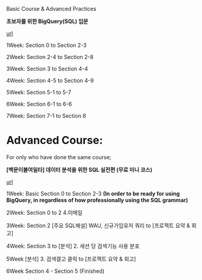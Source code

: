 Basic Course & Advanced Practices

**초보자를 위한 BigQuery(SQL) 입문**

[url](https://www.inflearn.com/course/lecture?courseSlug=%EC%B4%88%EB%B3%B4%EC%9E%90%EB%A5%BC-%EC%9C%84%ED%95%9C-%EB%B9%85%EC%BF%BC%EB%A6%AC-sql-%EC%9E%85%EB%AC%B8&unitId=209871&tab=curriculum)

1Week: Section 0 to Section 2-3

2Week: Section 2-4 to Section 2-8

3Week: Section 3 to Section 4-4

4Week: Section 4-5 to Section 4-9

5Week: Section 5-1 to 5-7

6Week: Section 6-1 to 6-6

7Week: Section 7-1 to Section 8


# Advanced Course:
For only who have done the same course;

**[백문이불여일타] 데이터 분석을 위한 SQL 실전편 (무료 미니 코스)**

[url](https://www.inflearn.com/course/%EB%8D%B0%EC%9D%B4%ED%84%B0-%EB%B6%84%EC%84%9D-sql-%EC%8B%A4%EC%A0%84/dashboard)

1Week: Basic Section 0 to Section 2-3
**(In order to be ready for using BigQuery, in regardless of how professionally using the SQL grammar)**

2Week: Section 0 to 2 4.이메일

3Week: Section 2 [주요 SQL해설] WAU, 신규가입유저 쿼리 to [프로젝트 요약 & 회고]

4Week: Section 3 to [분석] 2. 세션 당 검색기능 사용 분포

5Week [분석] 3. 검색결고 클릭 to [프로젝트 요약 & 회고]

6Week Section 4 - Section 5 (Finished)



